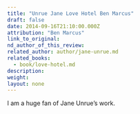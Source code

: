 ```yaml
---
title: "Unrue Jane Love Hotel Ben Marcus"
draft: false
date: 2014-09-16T21:10:00.000Z
attribution: "Ben Marcus"
link_to_original:
nd_author_of_this_review:
related_author: author/jane-unrue.md
related_books:
  - book/love-hotel.md
description:
weight:
layout: none
---
```

I am a huge fan of Jane Unrue’s work.

